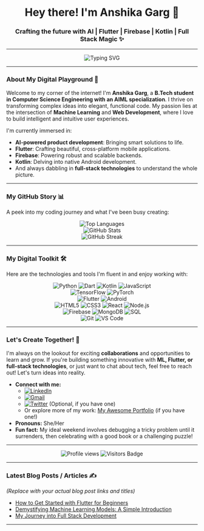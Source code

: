 <h1 align="center">Hey there! I'm Anshika Garg 👋</h1>
<h3 align="center">Crafting the future with AI | Flutter | Firebase | Kotlin | Full Stack Magic ✨</h3>

---

<p align="center">
  <img src="https://readme-typing-svg.demolab.com?font=Fira+Code&duration=3000&pause=1000&color=F75C00&center=true&vCenter=true&multiline=true&width=435&lines=Innovating+with+Machine+Learning;Building+dynamic+mobile+apps;Weaving+web+solutions;Always+exploring+new+horizons" alt="Typing SVG" />
</p>

---

### About My Digital Playground 🚀

Welcome to my corner of the internet! I'm **Anshika Garg**, a **B.Tech student in Computer Science Engineering with an AIML specialization**. I thrive on transforming complex ideas into elegant, functional code. My passion lies at the intersection of **Machine Learning** and **Web Development**, where I love to build intelligent and intuitive user experiences.

I'm currently immersed in:
* **AI-powered product development**: Bringing smart solutions to life.
* **Flutter**: Crafting beautiful, cross-platform mobile applications.
* **Firebase**: Powering robust and scalable backends.
* **Kotlin**: Delving into native Android development.
* And always dabbling in **full-stack technologies** to understand the whole picture.

---

### My GitHub Story 📊

A peek into my coding journey and what I've been busy creating:

<p align="center">
  <img src="https://github-readme-stats.vercel.app/api/top-langs/?username=anshikagarg12&layout=compact&theme=gruvbox" alt="Top Languages" />
  <br />
  <img src="https://github-readme-stats.vercel.app/api?username=anshikagarg12&show_icons=true&theme=gruvbox" alt="GitHub Stats" />
  <br />
  <img src="https://github-readme-streak-stats.herokuapp.com/?user=anshikagarg12&theme=gruvbox" alt="GitHub Streak" />
</p>

---

### My Digital Toolkit 🛠️

Here are the technologies and tools I'm fluent in and enjoy working with:

<p align="center">
  <img src="https://img.shields.io/badge/Python-3776AB?style=for-the-badge&logo=python&logoColor=white" alt="Python" />
  <img src="https://img.shields.io/badge/Dart-0175C2?style=for-the-badge&logo=dart&logoColor=white" alt="Dart" />
  <img src="https://img.shields.io/badge/Kotlin-0095D5?style=for-the-badge&logo=kotlin&logoColor=white" alt="Kotlin" />
  <img src="https://img.shields.io/badge/JavaScript-F7DF1E?style=for-the-badge&logo=javascript&logoColor=black" alt="JavaScript" />
  <br>
  <img src="https://img.shields.io/badge/TensorFlow-FF6F00?style=for-the-badge&logo=tensorflow&logoColor=white" alt="TensorFlow" />
  <img src="https://img.shields.io/badge/PyTorch-EE4C2C?style=for-the-badge&logo=pytorch&logoColor=white" alt="PyTorch" />
  <br>
  <img src="https://img.shields.io/badge/Flutter-02569B?style=for-the-badge&logo=flutter&logoColor=white" alt="Flutter" />
  <img src="https://img.shields.io/badge/Android-3DDC84?style=for-the-badge&logo=android&logoColor=white" alt="Android" />
  <br>
  <img src="https://img.shields.io/badge/HTML5-E34F26?style=for-the-badge&logo=html5&logoColor=white" alt="HTML5" />
  <img src="https://img.shields.io/badge/CSS3-1572B6?style=for-the-badge&logo=css3&logoColor=white" alt="CSS3" />
  <img src="https://img.shields.io/badge/React-61DAFB?style=for-the-badge&logo=react&logoColor=black" alt="React" />
  <img src="https://img.shields.io/badge/Node.js-339933?style=for-the-badge&logo=node.js&logoColor=white" alt="Node.js" />
  <br>
  <img src="https://img.shields.io/badge/Firebase-FFCA28?style=for-the-badge&logo=firebase&logoColor=black" alt="Firebase" />
  <img src="https://img.shields.io/badge/MongoDB-47A248?style=for-the-badge&logo=mongodb&logoColor=white" alt="MongoDB" />
  <img src="https://img.shields.io/badge/SQL-4479A1?style=for-the-badge&logo=mysql&logoColor=white" alt="SQL" />
  <br>
  <img src="https://img.shields.io/badge/Git-F05032?style=for-the-badge&logo=git&logoColor=white" alt="Git" />
  <img src="https://img.shields.io/badge/VS%20Code-007ACC?style=for-the-badge&logo=visual-studio-code&logoColor=white" alt="VS Code" />
</p>

---

### Let's Create Together! 🤝

I'm always on the lookout for exciting **collaborations** and opportunities to learn and grow. If you're building something innovative with **ML, Flutter, or full-stack technologies**, or just want to chat about tech, feel free to reach out! Let's turn ideas into reality.

-   **Connect with me:**
    * [![LinkedIn](https://img.shields.io/badge/LinkedIn-0077B5?style=for-the-badge&logo=linkedin&logoColor=white)](https://www.linkedin.com/in/yourlinkedinprofile)
    * [![Gmail](https://img.shields.io/badge/Gmail-D14836?style=for-the-badge&logo=gmail&logoColor=white)](mailto:your.email@example.com)
    * [![Twitter](https://img.shields.io/badge/Twitter-1DA1F2?style=for-the-badge&logo=twitter&logoColor=white)](https://twitter.com/yourtwitterhandle) (Optional, if you have one)
    * Or explore more of my work: [My Awesome Portfolio](https://your-portfolio-link.com) (if you have one!)
-   **Pronouns:** She/Her
-   **Fun fact:** My ideal weekend involves debugging a tricky problem until it surrenders, then celebrating with a good book or a challenging puzzle!

---

<p align="center">
  <img src="https://raw.githubusercontent.com/MicaelliCode/micaellicode/main/views.svg" alt="Profile views" />
  <img src="https://hits.seeyounexttime.com/api/badge/latest/hit.svg?url=https%3A%2F%2Fgithub.com%2Fanshikagarg12&color=blue&label=Visitors" alt="Visitors Badge"/>
</p>

---

### Latest Blog Posts / Articles ✍️

*(Replace with your actual blog post links and titles)*

-   [How to Get Started with Flutter for Beginners](https://yourblog.com/flutter-beginners)
-   [Demystifying Machine Learning Models: A Simple Introduction](https://yourblog.com/ml-intro)
-   [My Journey into Full Stack Development](https://yourblog.com/fullstack-journey)

---
